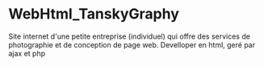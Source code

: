 # WebHtml_TanskyGraphy
Site internet d'une petite entreprise (individuel) qui offre des services de photographie et de conception de page web. Develloper en html, geré par ajax et php
